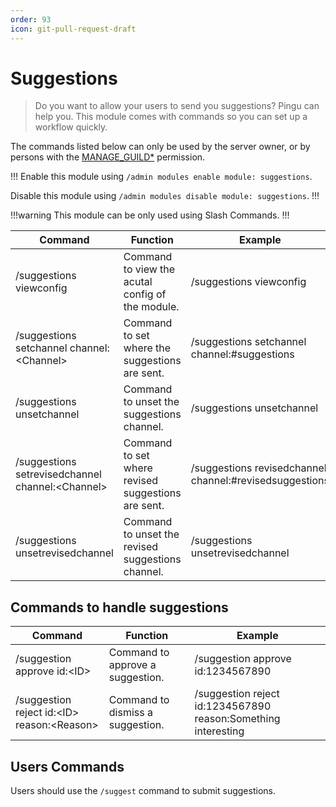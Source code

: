 ```yaml
---
order: 93
icon: git-pull-request-draft
---
```


# Suggestions

>  Do you want to allow your users to send you suggestions? Pingu can help you. This module comes with commands so you can set up a workflow quickly.

The commands listed below can only be used by the server owner, or by persons with the [MANAGE_GUILD\*](https://discord.com/developers/docs/topics/permissions) permission.

!!!
Enable this module using `/admin modules enable module: suggestions`.

Disable this module using `/admin modules disable module: suggestions`.
!!!

!!!warning
This module can be only used using Slash Commands.
!!!

| Command | Function | Example |
| -------------------------------------------------------------------- | ---------------------------------------------------------------------------------------------------------------------------------------------------------------- | -------------------------------------------------------------- |
| /suggestions viewconfig | Command to view the acutal config of the module. | /suggestions viewconfig |
| /suggestions setchannel channel:\<Channel>| Command to set where the suggestions are sent. | /suggestions setchannel channel:#suggestions |
| /suggestions unsetchannel | Command to unset the suggestions channel. | /suggestions unsetchannel |
| /suggestions setrevisedchannel channel:\<Channel> | Command to set where revised suggestions are sent. | /suggestions revisedchannel channel:#revisedsuggestions |
| /suggestions unsetrevisedchannel | Command to unset the revised suggestions channel. | /suggestions unsetrevisedchannel |

## Commands to handle suggestions

| Command | Function | Example |
| --- | --- | --- |
| /suggestion approve id:\<ID> | Command to approve a suggestion. | /suggestion approve id:1234567890 |
| /suggestion reject id:\<ID> reason:\<Reason>| Command to dismiss a suggestion. | /suggestion reject id:1234567890 reason:Something interesting |

## Users Commands

Users should use the `/suggest` command to submit suggestions.